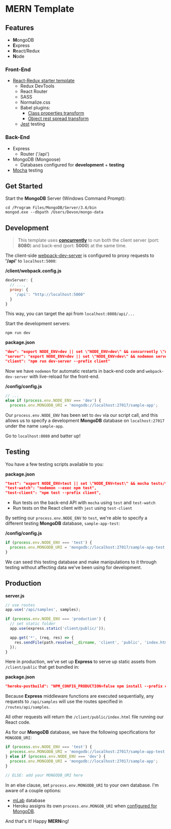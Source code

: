 # MERN Template

## Features
 * **M**ongoDB
 * **E**xpress
 * **R**eact/Redux
 * **N**ode

### Front-End
* [React-Redux starter template](https://github.com/devonbahary/react-redux-starter-template)
  * Redux DevTools
  * React Router
  * SASS
  * Normalize.css
  * Babel plugins:
    * [Class properties transform](https://babeljs.io/docs/en/babel-plugin-transform-class-properties/)
    * [Object rest spread transform](https://babeljs.io/docs/en/babel-plugin-transform-object-rest-spread/)
  * [Jest](https://jestjs.io/) testing

### Back-End
  * Express
    * Router ('/api')
  * MongoDB (Mongoose)
    * Databases configured for **development** + **testing**
  * [Mocha](https://mochajs.org/) testing

## Get Started
Start the **MongoDB** Server (Windows Command Prompt):

```
cd /Program Files/MongoDB/Server/3.6/bin
mongod.exe --dbpath /Users/Devon/mongo-data
```

## Development
> This template uses **[concurrently](https://www.npmjs.com/package/concurrently)** to run both the client server (port: **8080**) and back-end (port: **5000**) at the same time.

The client-side [webpack-dev-server](https://webpack.js.org/configuration/dev-server/) is configured to proxy requests to **'/api'** to `localhost:5000`:

**/client/webpack.config.js**
```javascript
devServer: {
  // ...,
  proxy: {
    '/api': "http://localhost:5000"
  }
}

```

This way, you can target the api from `localhost:8080/api/...`

Start the development servers:
```
npm run dev
```

**package.json**
```json
"dev": "export NODE_ENV=dev || set \"NODE_ENV=dev\" && concurrently \"npm run server\" \"npm run client\"",
"server": "export NODE_ENV=dev || set \"NODE_ENV=dev\" && nodemon server.js",
"client": "npm run dev-server --prefix client"
```

Now we have `nodemon` for automatic restarts in back-end code and `webpack-dev-server` with live-reload for the front-end.

**/config/config.js**
```javascript
// ...
else if (process.env.NODE_ENV === 'dev') {
  process.env.MONGODB_URI = 'mongodb://localhost:27017/sample-app';
```

Our `process.env.NODE_ENV` has been set to `dev` via our script call, and this allows us to specify a development **MongoDB** database on `localhost:27017` under the name `sample-app`.

Go to `localhost:8080` and batter up!


## Testing
You have a few testing scripts available to you:

**package.json**
```json
"test": "export NODE_ENV=test || set \"NODE_ENV=test\" && mocha tests/**/*.test.js --colors",
"test-watch": "nodemon --exec npm test",
"test-client": "npm test --prefix client",
```

- Run tests on the back-end API with `mocha` using `test` and `test-watch`
- Run tests on the React client with `jest` using `test-client`

By setting our `process.env.NODE_ENV` to `test`, we're able to specify a different testing **MongoDB** database, `sample-app-test`:

**/config/config.js**
```javascript
if (process.env.NODE_ENV === 'test') {
  process.env.MONGODB_URI = 'mongodb://localhost:27017/sample-app-test';
}
```

We can seed this testing database and make manipulations to it through testing without affecting data we've been using for development.

## Production

**server.js**
```javascript
// use routes
app.use('/api/samples', samples);

if (process.env.NODE_ENV === 'production') {
  // set static folder
  app.use(express.static('client/public/'));

  app.get('*', (req, res) => {
    res.sendFile(path.resolve(__dirname, 'client', 'public', 'index.html'));
  });
}
```

Here in production, we've set up **Express** to serve up static assets from `/client/public` that get bundled in:

**package.json**
```json
"heroku-postbuild": "NPM_CONFIG_PRODUCTION=false npm install --prefix client && npm run heroku-postbuild --prefix client"
```

Because **Express** middleware functions are executed sequentially, any requests to `/api/samples` will use the routes specified in `/routes/api/samples`.

All other requests will return the `/client/public/index.html` file running our React code.

As for our **MongoDB** database, we have the following specifications for `MONGODB_URI`:
```javascript
if (process.env.NODE_ENV === 'test') {
  process.env.MONGODB_URI = 'mongodb://localhost:27017/sample-app-test';
} else if (process.env.NODE_ENV === 'dev') {
  process.env.MONGODB_URI = 'mongodb://localhost:27017/sample-app';
}

// ELSE: add your MONGODB_URI here

```

In an else clause, set `process.env.MONGODB_URI` to your own database. I'm aware of a couple options:
* [mLab](https://mlab.com/) database
* Heroku assigns its own `process.env.MONGOB_URI` when [configured for MongoDB](https://devcenter.heroku.com/articles/mean-apps-restful-api#provision-a-mongodb-database).


And that's it! Happy **MERN**ing!
